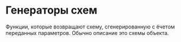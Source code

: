 # Генераторы схем

Функции, которые возвращают схему, сгенерированную с ёчетом переданных параметров.
Обычно описание это схемы объекта.
